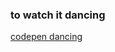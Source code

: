### to watch it dancing

[codepen dancing](https://daniel-monsalve-villegas.github.io/dancing-codepen)


